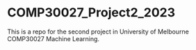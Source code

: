 # COMP30027_Project2_2023

This is a repo for the second project in University of Melbourne COMP30027 Machine Learning.
